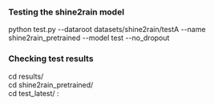 ### Testing the shine2rain model   
python test.py --dataroot datasets/shine2rain/testA --name shine2rain_pretrained --model test --no_dropout  

### Checking test results
cd results/  
cd shine2rain_pretrained/  
cd test_latest/  :
